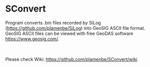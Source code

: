 # SConvert
Program converts .bin files recorded by SiLog (<https://github.com/plamenbe/SiLog>) into GeoSIG ASCII file format.</br>
GeoSIG ASCII files can be viewed with free GeoDAS software <https://www.geosig.com/>.

</br></br>Please check Wiki: https://github.com/plamenbe/SConvert/wiki
